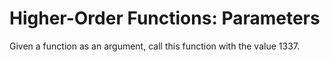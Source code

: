 # Higher-Order Functions: Parameters

Given a function as an argument, call this function with the value 1337.
